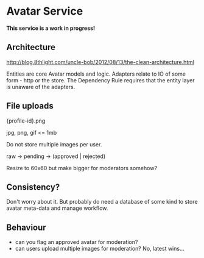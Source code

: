 Avatar Service
==============

**This service is a work in progress!**

## Architecture

http://blog.8thlight.com/uncle-bob/2012/08/13/the-clean-architecture.html

Entities are core Avatar models and logic. Adapters relate to IO of some
form - http or the store. The Dependency Rule requires that the entity 
layer is unaware of the adapters.

## File uploads

{profile-id}.png

jpg, png, gif <= 1mb

Do not store multiple images per user.

raw -> pending -> (approved | rejected)

Resize to 60x60 but make bigger for moderators somehow?

## Consistency?

Don't worry about it. But probably do need a database of some kind to 
store avatar meta-data and manage workflow.

## Behaviour

* can you flag an approved avatar for moderation?
* can users upload multiple images for moderation? No, latest wins...
